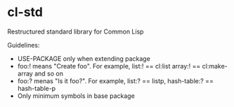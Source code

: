 cl-std
======

Restructured standard library for Common Lisp

Guidelines:
- USE-PACKAGE only when extending package
- foo:! means "Create foo". For example, list:! == cl:list array:! == cl:make-array and so on
- foo:? menas "Is it foo?". For example, list:? == listp, hash-table:? == hash-table-p
- Only minimum symbols in base package
